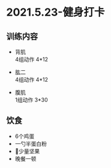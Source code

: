 # 2021.5.23-健身打卡
## 训练内容
- 背肌  
4组动作 4*12
- 肱二  
4组动作 4*12

- 腹肌  
1组动作 3*30

## 饮食
- 6个鸡蛋
- 一勺半蛋白粉
- 少量坚果
- 晚餐一顿

